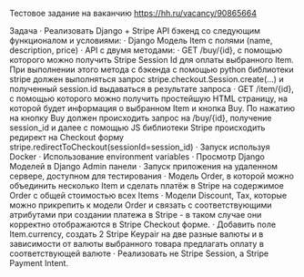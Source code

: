 Тестовое задание на ваканчию https://hh.ru/vacancy/90865664


Задача
· 	Реализовать Django + Stripe API бэкенд со следующим функционалом и условиями:
· 	Django Модель Item с полями (name, description, price)
· 	API с двумя методами:
· 	GET /buy/{id}, c помощью которого можно получить Stripe Session Id для оплаты выбранного Item. При выполнении этого метода c бэкенда с помощью python библиотеки stripe должен выполняться запрос stripe.checkout.Session.create(...) и полученный session.id выдаваться в результате запроса
· 	GET /item/{id}, c помощью которого можно получить простейшую HTML страницу, на которой будет информация о выбранном Item и кнопка Buy. По нажатию на кнопку Buy должен происходить запрос на /buy/{id}, получение session_id и далее с помощью JS библиотеки Stripe происходить редирект на Checkout форму stripe.redirectToCheckout(sessionId=session_id)
· 	Запуск используя Docker
· 	Использование environment variables
· 	Просмотр Django Моделей в Django Admin панели
· 	Запуск приложения на удаленном сервере, доступном для тестирования
· 	Модель Order, в которой можно объединить несколько Item и сделать платёж в Stripe на содержимое Order c общей стоимостью всех Items
· 	Модели Discount, Tax, которые можно прикрепить к модели Order и связать с соответствующими атрибутами при создании платежа в Stripe - в таком случае они корректно отображаются в Stripe Checkout форме.
· 	Добавить поле Item.currency, создать 2 Stripe Keypair на две разные валюты и в зависимости от валюты выбранного товара предлагать оплату в соответствующей валюте
· 	Реализовать не Stripe Session, а Stripe Payment Intent.
